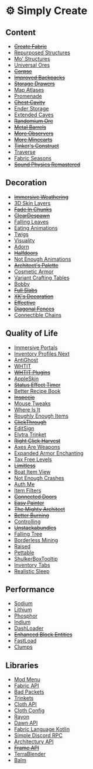 # ⚙️ Simply Create

## Content

- ~~[Create Fabric](https://modrinth.com/mod/create-fabric)~~
- [Repurposed Structures](https://modrinth.com/mod/repurposed-structures-fabric)
- [Mo' Structures](https://modrinth.com/mod/mo-structures)
- [Universal Ores](https://modrinth.com/mod/universal_ores)
- ~~[Corpse](https://www.curseforge.com/minecraft/mc-mods/corpse)~~
- ~~[Improved Backpacks](https://www.curseforge.com/minecraft/mc-mods/improvedbackpacks)~~
- ~~[Storage Drawers](https://www.curseforge.com/minecraft/mc-mods/storage-drawers)~~
- [Map Atlases](https://modrinth.com/mod/map-atlases)
- [Promenade](https://modrinth.com/mod/promenade)
- ~~[Chest Cavity](https://modrinth.com/mod/chest-cavity)~~
- [Ender Storage](https://www.curseforge.com/minecraft/mc-mods/ender-storage-1-8)
- [Extended Caves](https://www.curseforge.com/minecraft/mc-mods/extended-caves)
- ~~[Randomium Ore](https://www.curseforge.com/minecraft/mc-mods/randomium-ore)~~
- ~~[Metal Barrels](https://www.curseforge.com/minecraft/mc-mods/metal-barrels)~~
- ~~[More Observers](https://www.curseforge.com/minecraft/mc-mods/more-observers)~~
- ~~[More Minecarts](https://www.curseforge.com/minecraft/mc-mods/more-minecarts)~~
- ~~[Tinker's Construct](https://www.curseforge.com/minecraft/mc-mods/tinkers-construct)~~
- [Traverse](https://modrinth.com/mod/traverse)
- [Fabric Seasons](https://modrinth.com/mod/fabric-seasons)
- ~~[Sound Physics Remastered](https://modrinth.com/mod/sound-physics-remastered)~~

## Decoration

- ~~[Immersive Weathering](https://modrinth.com/mod/immersive-weathering)~~
- [3D Skin Layers](https://modrinth.com/mod/3dskinlayers)
- ~~[Fade In Chunks](https://modrinth.com/mod/fade-in-chunks)~~
- ~~[ClearDespawn](https://modrinth.com/mod/cleardespawn)~~
- [Falling Leaves](https://modrinth.com/mod/fallingleaves)
- [Eating Animations](https://modrinth.com/mod/eating-animation)
- [Twigs](https://modrinth.com/mod/twigs)
- [Visuality](https://modrinth.com/mod/visuality)
- [Adorn](https://modrinth.com/mod/adorn)
- ~~[Halfdoors](https://modrinth.com/mod/halfdoors)~~
- [Not Enough Animations](https://modrinth.com/mod/not-enough-animations)
- ~~[Architect's Palette](https://modrinth.com/mod/architects-palette-fabric)~~
- [Cosmetic Armor](https://modrinth.com/mod/cosmetic-armor)
- [Variant Crafting Tables](https://www.curseforge.com/minecraft/mc-mods/variant-crafting-tables-fabric)
- [Bobby](https://modrinth.com/mod/bobby)
- ~~[Full Slabs](https://modrinth.com/mod/full-slabs)~~
- ~~[XK's Decoration](https://www.curseforge.com/minecraft/mc-mods/xks-decoration)~~
- ~~[Effective](https://www.curseforge.com/minecraft/mc-mods/effective)~~
- ~~[Diagonal Fences](https://modrinth.com/mod/diagonal-fences)~~
- [Connectible Chains](https://modrinth.com/mod/connectible_chains)

## Quality of Life

- [Immersive Portals](https://modrinth.com/mod/immersiveportals)
- [Inventory Profiles Next](https://modrinth.com/mod/inventory-profiles-next)
- [AntiGhost](https://modrinth.com/mod/antighost)
- [WHTIT](https://modrinth.com/mod/wthit)
- ~~[WHTIT Plugins](https://modrinth.com/mod/wthit-plugins)~~
- [AppleSkin](https://modrinth.com/mod/appleskin)
- ~~[Status Effect Timer](https://modrinth.com/mod/statuseffecttimer)~~
- [Better Recipe Book](https://modrinth.com/mod/brb)
- ~~[Inspecio](https://modrinth.com/mod/inspecio)~~
- [Mouse Tweaks](https://modrinth.com/mod/mouse-tweaks)
- [Where Is It](https://modrinth.com/mod/where-is-it)
- [Roughly Enough Items](https://modrinth.com/mod/roughly-enough-items)
- ~~[ClickThrough](https://modrinth.com/mod/clickthrough)~~
- [EditSign](https://modrinth.com/mod/editsign)
- [Elytra Trinket](https://www.curseforge.com/minecraft/mc-mods/elytra-trinket-fabric)
- ~~[Right Click Harvest](https://modrinth.com/mod/right-click-harvest)~~
- [Axes Are Weapons](https://modrinth.com/mod/axes-are-weapons)
- [Expanded Armor Enchanting](https://modrinth.com/mod/expanded-armor-enchanting)
- [Tax Free Levels](https://modrinth.com/mod/tax-free-levels)
- ~~[Limitless](https://modrinth.com/mod/limitless)~~
- [Boat Item View](https://modrinth.com/mod/boat-item-view)
- [Not Enough Crashes](https://modrinth.com/mod/notenoughcrashes)
- [Auth Me](https://modrinth.com/mod/auth-me)
- [Item Filters](https://www.curseforge.com/minecraft/mc-mods/item-filters)
- ~~[Connected Doors](https://modrinth.com/mod/connecteddoors)~~
- ~~[Easy Painter](https://modrinth.com/mod/easy_painter)~~
- ~~[The Mighty Architect](https://www.curseforge.com/minecraft/mc-mods/the-mighty-architect)~~
- ~~[Better Burning](https://www.curseforge.com/minecraft/mc-mods/better-burning)~~
- [Controlling](https://www.curseforge.com/minecraft/mc-mods/controlling)
- ~~[Unstackabundles](https://modrinth.com/mod/unstackabundles)~~
- [Falling Tree](https://modrinth.com/mod/fallingtree)
- [Borderless Mining](https://modrinth.com/mod/borderless-mining)
- [Raised](https://modrinth.com/mod/raised)
- [Pettable](https://modrinth.com/mod/pettable)
- [ShulkerBoxTooltip](https://modrinth.com/mod/shulkerboxtooltip)
- [Inventory Tabs](https://modrinth.com/mod/inventory-tabs-updated)
- [Realistic Sleep](https://modrinth.com/mod/realisticsleep)

## Performance

- [Sodium](https://modrinth.com/mod/sodium)
- [Lithium](https://modrinth.com/mod/lithium)
- [Phosphor](https://modrinth.com/mod/phosphor)
- [Indium](https://modrinth.com/mod/indium)
- [DashLoader](https://modrinth.com/mod/dashloader)
- ~~[Enhanced Block Entities](https://modrinth.com/mod/ebe)~~
- [FastLoad](https://modrinth.com/mod/fastload)
- [Clumps](https://www.curseforge.com/minecraft/mc-mods/clumps)

## Libraries

- [Mod Menu](https://modrinth.com/mod/modmenu)
- [Fabric API](https://modrinth.com/mod/fabric-api)
- [Bad Packets](https://modrinth.com/mod/badpackets)
- [Trinkets](https://modrinth.com/mod/trinkets)
- [Cloth API](https://www.curseforge.com/minecraft/mc-mods/cloth-api)
- [Cloth Config](https://modrinth.com/mod/cloth-config)
- [Rayon](https://www.curseforge.com/minecraft/mc-mods/rayon)
- [Dawn API](https://modrinth.com/mod/dawn)
- [Fabric Language Kotlin](https://modrinth.com/mod/fabric-language-kotlin)
- [Simple Discord RPC](https://modrinth.com/mod/simple-discord-rpc)
- [Architectury API](https://modrinth.com/mod/architectury-api)
- ~~[Frame API](https://modrinth.com/mod/frame-api)~~
- [TerraBlender](https://www.curseforge.com/minecraft/mc-mods/terrablender-fabric)
- [Balm](https://modrinth.com/mod/balm)
